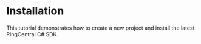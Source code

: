 # Installation

This tutorial demonstrates how to create a new project and install the latest RingCentral C# SDK.
